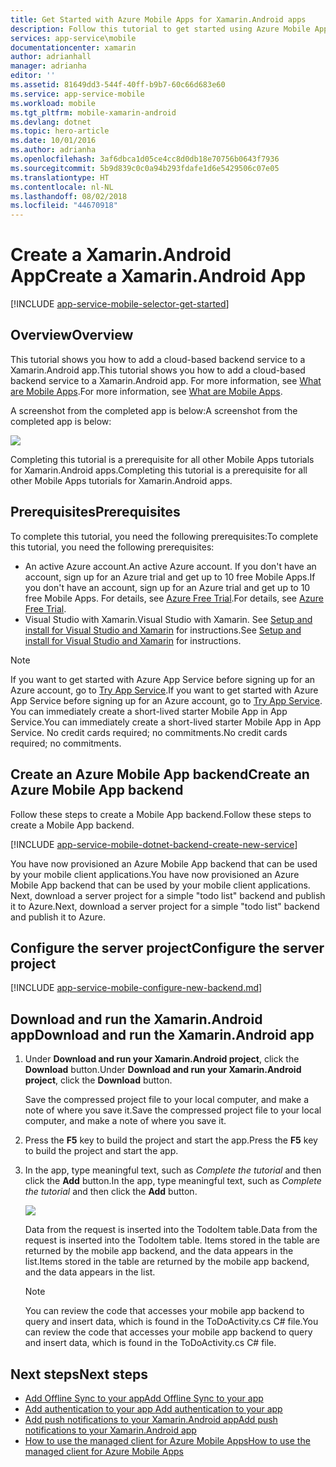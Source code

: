 ```yaml
---
title: Get Started with Azure Mobile Apps for Xamarin.Android apps
description: Follow this tutorial to get started using Azure Mobile Apps for Xamarin Android development
services: app-service\mobile
documentationcenter: xamarin
author: adrianhall
manager: adrianha
editor: ''
ms.assetid: 81649dd3-544f-40ff-b9b7-60c66d683e60
ms.service: app-service-mobile
ms.workload: mobile
ms.tgt_pltfrm: mobile-xamarin-android
ms.devlang: dotnet
ms.topic: hero-article
ms.date: 10/01/2016
ms.author: adrianha
ms.openlocfilehash: 3af6dbca1d05ce4cc8d0db18e70756b0643f7936
ms.sourcegitcommit: 5b9d839c0c0a94b293fdafe1d6e5429506c07e05
ms.translationtype: HT
ms.contentlocale: nl-NL
ms.lasthandoff: 08/02/2018
ms.locfileid: "44670918"
---
```

# <a name="create-a-xamarinandroid-app"></a><span data-ttu-id="331b9-103">Create a Xamarin.Android App</span><span class="sxs-lookup"><span data-stu-id="331b9-103">Create a Xamarin.Android App</span></span>
[!INCLUDE [app-service-mobile-selector-get-started](../../includes/app-service-mobile-selector-get-started.md)]

## <a name="overview"></a><span data-ttu-id="331b9-104">Overview</span><span class="sxs-lookup"><span data-stu-id="331b9-104">Overview</span></span>
<span data-ttu-id="331b9-105">This tutorial shows you how to add a cloud-based backend service to a Xamarin.Android app.</span><span class="sxs-lookup"><span data-stu-id="331b9-105">This tutorial shows you how to add a cloud-based backend service to a Xamarin.Android app.</span></span> <span data-ttu-id="331b9-106">For more information, see [What are Mobile Apps](app-service-mobile-value-prop.md).</span><span class="sxs-lookup"><span data-stu-id="331b9-106">For more information, see [What are Mobile Apps](app-service-mobile-value-prop.md).</span></span>

<span data-ttu-id="331b9-107">A screenshot from the completed app is below:</span><span class="sxs-lookup"><span data-stu-id="331b9-107">A screenshot from the completed app is below:</span></span>

![][0]

<span data-ttu-id="331b9-108">Completing this tutorial is a prerequisite for all other Mobile Apps tutorials for Xamarin.Android apps.</span><span class="sxs-lookup"><span data-stu-id="331b9-108">Completing this tutorial is a prerequisite for all other Mobile Apps tutorials for Xamarin.Android apps.</span></span>

## <a name="prerequisites"></a><span data-ttu-id="331b9-109">Prerequisites</span><span class="sxs-lookup"><span data-stu-id="331b9-109">Prerequisites</span></span>
<span data-ttu-id="331b9-110">To complete this tutorial, you need the following prerequisites:</span><span class="sxs-lookup"><span data-stu-id="331b9-110">To complete this tutorial, you need the following prerequisites:</span></span>

* <span data-ttu-id="331b9-111">An active Azure account.</span><span class="sxs-lookup"><span data-stu-id="331b9-111">An active Azure account.</span></span> <span data-ttu-id="331b9-112">If you don't have an account, sign up for an Azure trial and get up to 10 free Mobile Apps.</span><span class="sxs-lookup"><span data-stu-id="331b9-112">If you don't have an account, sign up for an Azure trial and get up to 10 free Mobile Apps.</span></span> <span data-ttu-id="331b9-113">For details, see [Azure Free Trial](https://azure.microsoft.com/pricing/free-trial/).</span><span class="sxs-lookup"><span data-stu-id="331b9-113">For details, see [Azure Free Trial](https://azure.microsoft.com/pricing/free-trial/).</span></span>
* <span data-ttu-id="331b9-114">Visual Studio with Xamarin.</span><span class="sxs-lookup"><span data-stu-id="331b9-114">Visual Studio with Xamarin.</span></span> <span data-ttu-id="331b9-115">See [Setup and install for Visual Studio and Xamarin](https://msdn.microsoft.com/library/mt613162.aspx) for instructions.</span><span class="sxs-lookup"><span data-stu-id="331b9-115">See [Setup and install for Visual Studio and Xamarin](https://msdn.microsoft.com/library/mt613162.aspx) for instructions.</span></span>

> [!NOTE]
> <span data-ttu-id="331b9-116">If you want to get started with Azure App Service before signing up for an Azure account, go to [Try App Service](https://azure.microsoft.com/try/app-service/mobile/).</span><span class="sxs-lookup"><span data-stu-id="331b9-116">If you want to get started with Azure App Service before signing up for an Azure account, go to [Try App Service](https://azure.microsoft.com/try/app-service/mobile/).</span></span>  <span data-ttu-id="331b9-117">You can immediately create a short-lived starter Mobile App in App Service.</span><span class="sxs-lookup"><span data-stu-id="331b9-117">You can immediately create a short-lived starter Mobile App in App Service.</span></span> <span data-ttu-id="331b9-118">No credit cards required; no commitments.</span><span class="sxs-lookup"><span data-stu-id="331b9-118">No credit cards required; no commitments.</span></span>
> 
> 

## <a name="create-an-azure-mobile-app-backend"></a><span data-ttu-id="331b9-119">Create an Azure Mobile App backend</span><span class="sxs-lookup"><span data-stu-id="331b9-119">Create an Azure Mobile App backend</span></span>
<span data-ttu-id="331b9-120">Follow these steps to create a Mobile App backend.</span><span class="sxs-lookup"><span data-stu-id="331b9-120">Follow these steps to create a Mobile App backend.</span></span>

[!INCLUDE [app-service-mobile-dotnet-backend-create-new-service](../../includes/app-service-mobile-dotnet-backend-create-new-service.md)]

<span data-ttu-id="331b9-121">You have now provisioned an Azure Mobile App backend that can be used by your mobile client applications.</span><span class="sxs-lookup"><span data-stu-id="331b9-121">You have now provisioned an Azure Mobile App backend that can be used by your mobile client applications.</span></span> <span data-ttu-id="331b9-122">Next, download a server project for a simple "todo list" backend and publish it to Azure.</span><span class="sxs-lookup"><span data-stu-id="331b9-122">Next, download a server project for a simple "todo list" backend and publish it to Azure.</span></span>

## <a name="configure-the-server-project"></a><span data-ttu-id="331b9-123">Configure the server project</span><span class="sxs-lookup"><span data-stu-id="331b9-123">Configure the server project</span></span>
[!INCLUDE [app-service-mobile-configure-new-backend.md](../../includes/app-service-mobile-configure-new-backend.md)]

## <a name="download-and-run-the-xamarinandroid-app"></a><span data-ttu-id="331b9-124">Download and run the Xamarin.Android app</span><span class="sxs-lookup"><span data-stu-id="331b9-124">Download and run the Xamarin.Android app</span></span>
1. <span data-ttu-id="331b9-125">Under **Download and run your Xamarin.Android project**, click the **Download** button.</span><span class="sxs-lookup"><span data-stu-id="331b9-125">Under **Download and run your Xamarin.Android project**, click the **Download** button.</span></span>
   
      <span data-ttu-id="331b9-126">Save the compressed project file to your local computer, and make a note of where you save it.</span><span class="sxs-lookup"><span data-stu-id="331b9-126">Save the compressed project file to your local computer, and make a note of where you save it.</span></span>
2. <span data-ttu-id="331b9-127">Press the **F5** key to build the project and start the app.</span><span class="sxs-lookup"><span data-stu-id="331b9-127">Press the **F5** key to build the project and start the app.</span></span>
3. <span data-ttu-id="331b9-128">In the app, type meaningful text, such as *Complete the tutorial* and then click the **Add** button.</span><span class="sxs-lookup"><span data-stu-id="331b9-128">In the app, type meaningful text, such as *Complete the tutorial* and then click the **Add** button.</span></span>
   
    ![][10]
   
    <span data-ttu-id="331b9-129">Data from the request is inserted into the TodoItem table.</span><span class="sxs-lookup"><span data-stu-id="331b9-129">Data from the request is inserted into the TodoItem table.</span></span> <span data-ttu-id="331b9-130">Items stored in the table are returned by the mobile app backend, and the data appears in the list.</span><span class="sxs-lookup"><span data-stu-id="331b9-130">Items stored in the table are returned by the mobile app backend, and the data appears in the list.</span></span>
   
   > [!NOTE]
   > <span data-ttu-id="331b9-131">You can review the code that accesses your mobile app backend to query and insert data, which is found in the ToDoActivity.cs C# file.</span><span class="sxs-lookup"><span data-stu-id="331b9-131">You can review the code that accesses your mobile app backend to query and insert data, which is found in the ToDoActivity.cs C# file.</span></span>
   > 
   > 

## <a name="next-steps"></a><span data-ttu-id="331b9-132">Next steps</span><span class="sxs-lookup"><span data-stu-id="331b9-132">Next steps</span></span>
* [<span data-ttu-id="331b9-133">Add Offline Sync to your app</span><span class="sxs-lookup"><span data-stu-id="331b9-133">Add Offline Sync to your app</span></span>](app-service-mobile-xamarin-android-get-started-offline-data.md)
* [<span data-ttu-id="331b9-134">Add authentication to your app </span><span class="sxs-lookup"><span data-stu-id="331b9-134">Add authentication to your app </span></span>](app-service-mobile-xamarin-android-get-started-users.md)
* [<span data-ttu-id="331b9-135">Add push notifications to your Xamarin.Android app</span><span class="sxs-lookup"><span data-stu-id="331b9-135">Add push notifications to your Xamarin.Android app</span></span>](app-service-mobile-xamarin-android-get-started-push.md)
* [<span data-ttu-id="331b9-136">How to use the managed client for Azure Mobile Apps</span><span class="sxs-lookup"><span data-stu-id="331b9-136">How to use the managed client for Azure Mobile Apps</span></span>](app-service-mobile-dotnet-how-to-use-client-library.md)

<!-- Images. -->
[0]: https://docstestmedia1.blob.core.windows.net/azure-media/articles/app-service-mobile/media/app-service-mobile-xamarin-android-get-started/mobile-quickstart-completed-android.png
[6]: https://docstestmedia1.blob.core.windows.net/azure-media/articles/app-service-mobile/media/app-service-mobile-xamarin-android-get-started/mobile-portal-quickstart-xamarin.png
[8]: https://docstestmedia1.blob.core.windows.net/azure-media/articles/app-service-mobile/media/app-service-mobile-xamarin-android-get-started/mobile-xamarin-project-android-vs.png
[9]: https://docstestmedia1.blob.core.windows.net/azure-media/articles/app-service-mobile/media/app-service-mobile-xamarin-android-get-started/mobile-xamarin-project-android-xs.png
[10]: https://docstestmedia1.blob.core.windows.net/azure-media/articles/app-service-mobile/media/app-service-mobile-xamarin-android-get-started/mobile-quickstart-startup-android.png

<!-- URLs. -->
[Azure Portal]: https://azure.portal.com/
[Visual Studio]: https://go.microsoft.com/fwLink/p/?LinkID=534203





